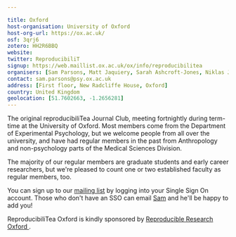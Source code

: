 ```yaml
---

title: Oxford
host-organisation: University of Oxford
host-org-url: https://ox.ac.uk/
osf: 3qrj6
zotero: HH2R6BBQ
website:
twitter: ReproducibiliT
signup: https://web.maillist.ox.ac.uk/ox/info/reproducibilitea
organisers: [Sam Parsons, Matt Jaquiery, Sarah Ashcroft-Jones, Niklas Johannes, Olly Robertson, Dilrukshi Gamage]
contact: sam.parsons@psy.ox.ac.uk
address: [First floor, New Radcliffe House, Oxford]
country: United Kingdom
geolocation: [51.7602663, -1.2656281]
---
```


The original reproducibiliTea Journal Club, meeting fortnightly during term-time at the University of Oxford. Most members come from the Department of Experimental Psychology, but we welcome people from all over the university, and have had regular members in the past from Anthropology and non-psychology parts of the Medical Sciences Division.

The majority of our regular members are graduate students and early career researchers, but we're pleased to count one or two established faculty as regular members, too.

You can sign up to our [mailing list](https://web.maillist.ox.ac.uk/ox/info/reproducibilitea) by logging into your Single Sign On account. Those who don't have an SSO can email [Sam](mailto:sam.parsons@psy.ox.ac.uk) and he'll be happy to add you!

ReproducibiliTea Oxford is kindly sponsored by [Reproducible Research Oxford ](http://ox.ukrn.org/).